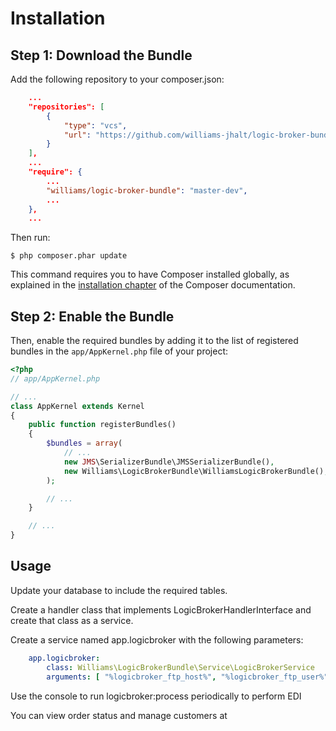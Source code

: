 Installation
============

Step 1: Download the Bundle
---------------------------

Add the following repository to your composer.json:

```json
    ...
    "repositories": [
        {
            "type": "vcs",
            "url": "https://github.com/williams-jhalt/logic-broker-bundle"
        }
    ],
    ...    
    "require": {
        ...
        "williams/logic-broker-bundle": "master-dev",
        ...
    },
    ...
```

Then run:

```console
$ php composer.phar update
```

This command requires you to have Composer installed globally, as explained
in the [installation chapter](https://getcomposer.org/doc/00-intro.md)
of the Composer documentation.

Step 2: Enable the Bundle
-------------------------

Then, enable the required bundles by adding it to the list of registered bundles
in the `app/AppKernel.php` file of your project:

```php
<?php
// app/AppKernel.php

// ...
class AppKernel extends Kernel
{
    public function registerBundles()
    {
        $bundles = array(
            // ...
            new JMS\SerializerBundle\JMSSerializerBundle(),
            new Williams\LogicBrokerBundle\WilliamsLogicBrokerBundle(),
        );

        // ...
    }

    // ...
}
```

Usage
-----

Update your database to include the required tables.

Create a handler class that implements LogicBrokerHandlerInterface and create
that class as a service.

Create a service named app.logicbroker with the following parameters:

```yaml        
    app.logicbroker:
        class: Williams\LogicBrokerBundle\Service\LogicBrokerService
        arguments: [ "%logicbroker_ftp_host%", "%logicbroker_ftp_user%", "%logicbroker_ftp_pass%", "@app.logicbroker_handler", "@doctrine.orm.entity_manager" ]
```

Use the console to run logicbroker:process periodically to perform EDI

You can view order status and manage customers at 